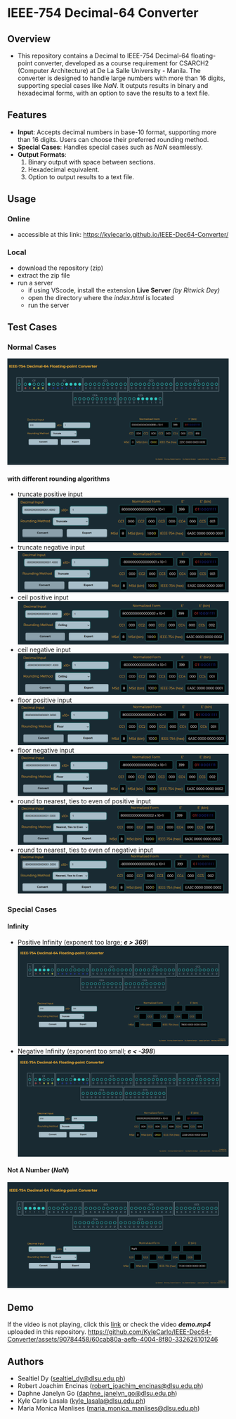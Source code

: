 # IEEE-754 Decimal-64 Converter

## Overview 
- This repository contains a Decimal to IEEE-754 Decimal-64 floating-point converter, developed as a course requirement for CSARCH2 (Computer Architecture) at De La Salle University - Manila. The converter is designed to handle large numbers with more than 16 digits, supporting special cases like *NaN*. It outputs results in binary and hexadecimal forms, with an option to save the results to a text file.

## Features
- **Input**: Accepts decimal numbers in base-10 format, supporting more than 16 digits. Users can choose their preferred rounding method.
- **Special Cases**: Handles special cases such as *NaN* seamlessly.
- **Output Formats**: 
    1. Binary output with space between sections.
    2. Hexadecimal equivalent.
    3. Option to output results to a text file.

## Usage
### Online 
- accessible at this link: https://kylecarlo.github.io/IEEE-Dec64-Converter/
### Local
- download the repository (zip)
- extract the zip file
- run a server
    - if using VScode, install the extension **Live Server** *(by Ritwick Dey)*
    - open the directory where the *index.html* is located
    - run the server

## Test Cases
### Normal Cases
![normal case](tests/normal_case.png)
#### with different rounding algorithms
- truncate positive input
    ![truncate positive](tests/positive_trun.png)
- truncate negative input
    ![truncate negative](tests/negative_trun.png)
- ceil positive input
    ![ceil positive](tests/positive_ceil.png)
- ceil negative input
    ![ceil negative](tests/negative_ceil.png)
- floor positive input
    ![floor positive](tests/positive_floor.png)
- floor negative input
    ![floor negative](tests/negative_floor.png)
- round to nearest, ties to even of positive input
    ![rtnte positive](tests/positive_even.png)
- round to nearest, ties to even of negative input
    ![rtnte negative](tests/negative_even.png)
### Special Cases
#### Infinity
- Positive Infinity (exponent too large; ***e > 369***)
    ![positive infinity case](tests/inf_case.png)
- Negative Infinity (exponent too small; ***e < -398***)
    ![negative infinity case](tests/neg_inf_case.png)
#### Not A Number (***NaN***)
![NaN case](tests/nan_case.png)

## Demo
If the video is not playing, click this <a href="https://youtu.be/KWA2y0VHfOY?si=dP2eMzxmUtLxBQ7G">link</a> or check the video ***demo.mp4*** uploaded in this repository.
https://github.com/KyleCarlo/IEEE-Dec64-Converter/assets/90784458/60cab80a-aefb-4004-8f80-332626101246

## Authors
- Sealtiel Dy (sealtiel_dy@dlsu.edu.ph)
- Robert Joachim Encinas (robert_joachim_encinas@dlsu.edu.ph)
- Daphne Janelyn Go (daphne_janelyn_go@dlsu.edu.ph)
- Kyle Carlo Lasala (kyle_lasala@dlsu.edu.ph)
- Maria Monica Manlises (maria_monica_manlises@dlsu.edu.ph)
